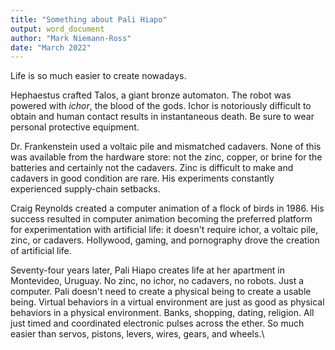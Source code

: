 ```yaml
---
title: "Something about Pali Hiapo"
output: word_document
author: "Mark Niemann-Ross"
date: "March 2022"
---
```


Life is so much easier to create nowadays.

Hephaestus crafted Talos, a giant bronze automaton. The robot was powered with *ichor*, the blood of the gods. Ichor is notoriously difficult to obtain and human contact results in instantaneous death. Be sure to wear personal protective equipment.

Dr. Frankenstein used a voltaic pile and mismatched cadavers. None of this was available from the hardware store: not the zinc, copper, or brine for the batteries and certainly not the cadavers. Zinc is difficult to make and cadavers in good condition are rare. His experiments constantly experienced supply-chain setbacks.

Craig Reynolds created a computer animation of a flock of birds in 1986. His success resulted in computer animation becoming the preferred platform for experimentation with artificial life: it doesn't require ichor, a voltaic pile, zinc, or cadavers. Hollywood, gaming, and pornography drove the creation of artificial life.

Seventy-four years later, Pali Hiapo creates life at her apartment in Montevideo, Uruguay. No zinc, no ichor, no cadavers, no robots. Just a computer. Pali doesn't need to create a physical being to create a usable being. Virtual behaviors in a virtual environment are just as good as physical behaviors in a physical environment. Banks, shopping, dating, religion. All just timed and coordinated electronic pulses across the ether. So much easier than servos, pistons, levers, wires, gears, and wheels.\
